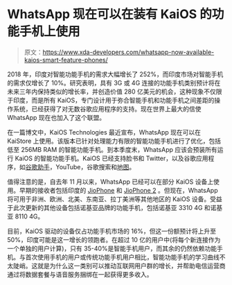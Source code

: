 # WhatsApp 现在可以在装有 KaiOS 的功能手机上使用

> 原文：<https://www.xda-developers.com/whatsapp-now-available-kaios-smart-feature-phones/>

2018 年，印度对智能功能手机的需求大幅增长了 252%，而印度市场对智能手机的需求仅增长了 10%。研究表明，具有 3G 或 4G 连接的功能手机类别预计将在未来三年内保持类似的增长率，并创造价值 280 亿美元的机会，这种现象不仅限于印度，而是所有 KaiOS，专门设计用于弥合智能手机和功能手机之间差距的操作系统，已经获得了对无数谷歌应用程序的支持。现在世界上最大的信使 WhatsApp 现在也加入了这个联盟。

在一篇博文中，KaiOS Technologies 最近宣布，WhatsApp 现在可以在 KaiStore 上使用。该版本已针对处理能力有限的智能功能手机进行了优化，包括低至 256MB RAM 的智能功能手机。到本季度末，WhatsApp 应该会预装所有运行 KaiOS 的智能功能手机。KaiOS 已经支持脸书和 Twitter，以及谷歌应用程序，如[谷歌助手](https://www.xda-developers.com/reliance-jiophone-google-assistant/)，YouTube，谷歌搜索和[地图](https://www.xda-developers.com/google-maps-reliance-jiophone-software-update/)。

值得注意的是，自去年 11 月以来，WhatsApp 已经可以在部分 KaiOS 设备上使用。早期的接收者包括印度的 [JioPhone](https://www.xda-developers.com/google-maps-youtube-assistant-smart-feature-phones-kaios/) 和 [JioPhone 2](https://www.xda-developers.com/reliance-jiophone-2-jio-gigafiber/) 。但现在，WhatsApp 将可用于非洲、欧洲、北美、东南亚、拉丁美洲等其他地区的 KaiOS 设备。受益于此次更新的其他设备包括诺基亚品牌的功能手机，包括诺基亚 3310 4G 和诺基亚 8110 4G。

目前，KaiOS 驱动的设备仅占功能手机市场的 16%，但这一份额预计将上升至 50%，印度可能是这一增长的领跑者。在超过 10 亿的用户中(将每个新连接作为一个单独的用户计算)，只有 35-40%是智能手机用户，而其余的仍然依赖功能手机。与首次使用手机的用户或传统功能手机用户相比，智能功能手机的学习曲线不太陡峭。这就是为什么这一类别可以推动互联网用户群的增长，并帮助电信运营商通过将数据套餐与语音服务捆绑在一起获得更多收入。
